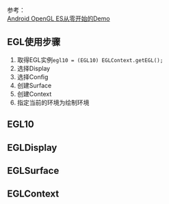 参考：  
[Android OpenGL ES从零开始的Demo](https://github.com/doggycoder/AndroidOpenGLDemo)  
## EGL使用步骤
1. 取得EGL实例`egl10 = (EGL10) EGLContext.getEGL();`  
2. 选择Display  
3. 选择Config  
4. 创建Surface  
5. 创建Context  
6. 指定当前的环境为绘制环境  

## EGL10
## EGLDisplay
## EGLSurface
## EGLContext
